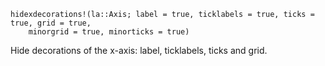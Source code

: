 ```
hidexdecorations!(la::Axis; label = true, ticklabels = true, ticks = true, grid = true,
    minorgrid = true, minorticks = true)
```

Hide decorations of the x-axis: label, ticklabels, ticks and grid.
